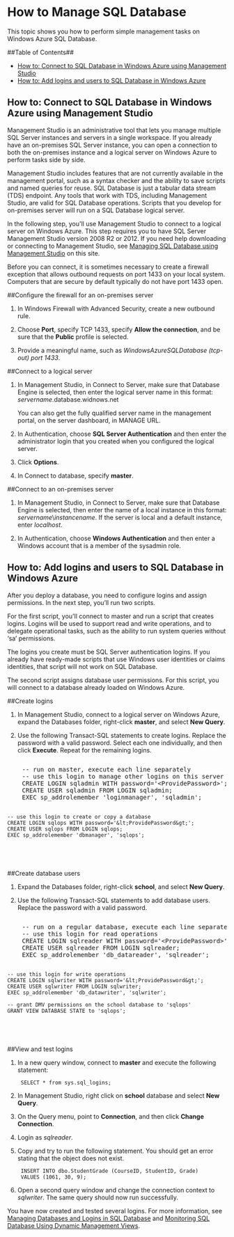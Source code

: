 ﻿<properties umbracoNaviHide="0" pageTitle="How to Manage SQL Database" title="How to Manage SQL Database" metaKeywords="Windows Azure SQL database, SQL database, manage sql database, add logins, connect to sql database" Description="Learn how to manage Windows Azure SQL database." linkid="devnav-manage-services-cloud-services" urlDisplayName="Cloud Services" headerExpose="" footerExpose="" disqusComments="1" />


<h1><a id="swap"></a>How to Manage SQL Database</h1>

This topic shows you how to perform simple management tasks on Windows Azure SQL Database. 

##Table of Contents##

* [How to: Connect to SQL Database in Windows Azure using Management Studio](#connect)
* [How to: Add logins and users to SQL Database in Windows Azure](#addlogins)


<h2><a id="connect"></a>How to: Connect to SQL Database in Windows Azure using Management Studio</h2>

Management Studio is an administrative tool that lets you manage multiple SQL Server instances and servers in a single workspace. If you already have an on-premises SQL Server instance, you can open a connection to both the on-premises instance and a logical server on Windows Azure to perform tasks side by side.

Management Studio includes features that are not currently available in the management portal, such as a syntax checker and the ability to save scripts and named queries for reuse. SQL Database is just a tabular data stream (TDS) endpoint. Any tools that work with TDS, including Management Studio, are valid for SQL Database operations. Scripts that you develop for on-premises server will run on a SQL Database logical server. 

In the following step, you'll use Management Studio to connect to a logical server on Windows Azure. This step requires you to have SQL Server Management Studio version 2008 R2 or 2012. If you need help downloading or connecting to  Management Studio, see [Managing SQL Database using Management Studio][] on this site.

Before you can connect, it is sometimes necessary to create a firewall exception that allows outbound requests on port 1433 on your local system. Computers that are secure by default typically do not have port 1433 open. 

##Configure the firewall for an on-premises server

1. In Windows Firewall with Advanced Security, create a new outbound rule.

2. Choose **Port**, specify TCP 1433, specify **Allow the connection**, and be sure that the **Public** profile is selected.

3. Provide a meaningful name, such as *WindowsAzureSQLDatabase (tcp-out) port 1433*. 


##Connect to a logical server

1. In Management Studio, in Connect to Server, make sure that Database Engine is selected, then enter the logical server name in this format: *servername*.database.widnows.net

   You can also get the fully qualified server name in the management portal, on the server dashboard, in MANAGE URL.

2. In Authentication, choose **SQL Server Authentication** and then enter the administrator login that you created when you configured the logical server.

3. Click **Options**. 

4. In Connect to database, specify **master**.


##Connect to an on-premises server

1. In Management Studio, in Connect to Server, make sure that Database Engine is selected, then enter the name of a local instance in this format: *servername*\\*instancename*. If the server is local and a default instance, enter *localhost*.

2. In Authentication, choose **Windows Authentication** and then enter a Windows account that is a member of the sysadmin role.


<h2><a id="addlogins"></a>How to: Add logins and users to SQL Database in Windows Azure</h2>

After you deploy a database, you need to configure logins and assign permissions. In the next step, you’ll run two scripts.

For the first script, you'll connect to master and run a script that creates logins. Logins will be used to support read and write operations, and to delegate operational tasks, such as the ability to run system queries without ‘sa’ permissions.

The logins you create must be SQL Server authentication logins. If you already have ready-made scripts that use Windows user identities or claims identities, that script will not work on SQL Database.

The second script assigns database user permissions. For this script, you will connect to a database already loaded on Windows Azure.

##Create logins

1. In Management Studio, connect to a logical server on Windows Azure, expand the Databases folder, right-click **master**, and select **New Query**.

2. Use the following Transact-SQL statements to create logins. Replace the password with a valid password. Select each one individually, and then click **Execute**. Repeat for the remaining logins.

<div style="width:auto; height:auto; overflow:auto"><pre>
    -- run on master, execute each line separately
    -- use this login to manage other logins on this server
    CREATE LOGIN sqladmin WITH password='&lt;ProvidePassword&gt;'; 
    CREATE USER sqladmin FROM LOGIN sqladmin;
    EXEC sp_addrolemember 'loginmanager', 'sqladmin';

    -- use this login to create or copy a database
    CREATE LOGIN sqlops WITH password='&lt;ProvidePassword&gt;';
    CREATE USER sqlops FROM LOGIN sqlops;
    EXEC sp_addrolemember 'dbmanager', 'sqlops';
</pre></div>


##Create database users

1. Expand the Databases folder, right-click **school**, and select **New Query**.

2. Use the following Transact-SQL statements to add database users. Replace the password with a valid password. 

<div style="width:auto; height:auto; overflow:auto"><pre>
    -- run on a regular database, execute each line separately
    -- use this login for read operations
    CREATE LOGIN sqlreader WITH password='&lt;ProvidePassword&gt;';
    CREATE USER sqlreader FROM LOGIN sqlreader;
    EXEC sp_addrolemember 'db_datareader', 'sqlreader';

    -- use this login for write operations
    CREATE LOGIN sqlwriter WITH password='&lt;ProvidePassword&gt;';
    CREATE USER sqlwriter FROM LOGIN sqlwriter;
    EXEC sp_addrolemember 'db_datawriter', 'sqlwriter';

    -- grant DMV permissions on the school database to 'sqlops'
    GRANT VIEW DATABASE STATE to 'sqlops';
</pre></div>

##View and test logins

1. In a new query window, connect to **master** and execute the following statement: 

        SELECT * from sys.sql_logins;

2. In Management Studio, right click on **school** database and select **New Query**.

3. On the Query menu, point to **Connection**, and then click **Change Connection**.

4. Login as *sqlreader*.

5. Copy and try to run the following statement. You should get an error stating that the object does not exist.

        INSERT INTO dbo.StudentGrade (CourseID, StudentID, Grade)
        VALUES (1061, 30, 9);

6. Open a second query window and change the connection context to *sqlwriter*. The same query should now run successfully.

You have now created and tested several logins. For more information, see [Managing Databases and Logins in SQL Database][] and [Monitoring SQL Database Using Dynamic Management Views][].

[Managing Databases and Logins in SQL Database]: http://msdn.microsoft.com/en-us/library/windowsazure/ee336235.aspx
[Monitoring SQL Database Using Dynamic Management Views]: http://msdn.microsoft.com/en-us/library/windowsazure/ff394114.aspx
[Managing SQL Database using Management Studio]: http://www.windowsazure.com/en-us/develop/net/common-tasks/sql-azure-management/





